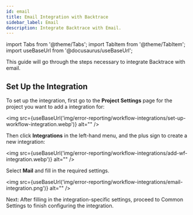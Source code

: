 ```yaml
---
id: email
title: Email Integration with Backtrace
sidebar_label: Email
description: Integrate Backtrace with Email.
---
```


import Tabs from '@theme/Tabs';
import TabItem from '@theme/TabItem';
import useBaseUrl from '@docusaurus/useBaseUrl';

This guide will go through the steps necessary to integrate Backtrace with email.

## Set Up the Integration

To set up the integration, first go to the **Project Settings** page for the project you want to add a integration for:

<img src={useBaseUrl('img/error-reporting/workflow-integrations/set-up-workflow-integration.webp')} alt="" />

Then click **Integrations** in the left-hand menu, and the plus sign to create a new integration:

<img src={useBaseUrl('img/error-reporting/workflow-integrations/add-wf-integration.webp')} alt="" />

Select **Mail** and fill in the required settings.

<img src={useBaseUrl('img/error-reporting/workflow-integrations/email-integration.png')} alt="" />

Next: After filling in the integration-specific settings, proceed to Common Settings to finish configuring the integration.
